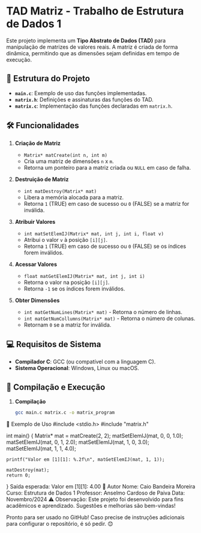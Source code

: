 # TAD Matriz - Trabalho de Estrutura de Dados 1

Este projeto implementa um **Tipo Abstrato de Dados (TAD)** para manipulação de matrizes de valores reais. A matriz é criada de forma dinâmica, permitindo que as dimensões sejam definidas em tempo de execução.

## 📂 Estrutura do Projeto

- **`main.c`**: Exemplo de uso das funções implementadas.
- **`matrix.h`**: Definições e assinaturas das funções do TAD.
- **`matrix.c`**: Implementação das funções declaradas em `matrix.h`.

## 🛠️ Funcionalidades

1. **Criação de Matriz**
   - `Matrix* matCreate(int n, int m)`
   - Cria uma matriz de dimensões `n` x `m`.
   - Retorna um ponteiro para a matriz criada ou `NULL` em caso de falha.

2. **Destruição de Matriz**
   - `int matDestroy(Matrix* mat)`
   - Libera a memória alocada para a matriz.
   - Retorna `1` (TRUE) em caso de sucesso ou `0` (FALSE) se a matriz for inválida.

3. **Atribuir Valores**
   - `int matSetElemIJ(Matrix* mat, int j, int i, float v)`
   - Atribui o valor `v` à posição `[i][j]`.
   - Retorna `1` (TRUE) em caso de sucesso ou `0` (FALSE) se os índices forem inválidos.

4. **Acessar Valores**
   - `float matGetElemIJ(Matrix* mat, int j, int i)`
   - Retorna o valor na posição `[i][j]`.
   - Retorna `-1` se os índices forem inválidos.

5. **Obter Dimensões**
   - `int matGetNumLines(Matrix* mat)` - Retorna o número de linhas.
   - `int matGetNumCollumns(Matrix* mat)` - Retorna o número de colunas.
   - Retornam `0` se a matriz for inválida.

## 💻 Requisitos de Sistema

- **Compilador C**: GCC (ou compatível com a linguagem C).
- **Sistema Operacional**: Windows, Linux ou macOS.

## 🚀 Compilação e Execução

1. **Compilação**
   ```bash
   gcc main.c matrix.c -o matrix_program
📝 Exemplo de Uso
#include <stdio.h>
#include "matrix.h"

int main() {
    Matrix* mat = matCreate(2, 2);
    matSetElemIJ(mat, 0, 0, 1.0);
    matSetElemIJ(mat, 0, 1, 2.0);
    matSetElemIJ(mat, 1, 0, 3.0);
    matSetElemIJ(mat, 1, 1, 4.0);

    printf("Valor em [1][1]: %.2f\n", matGetElemIJ(mat, 1, 1));

    matDestroy(mat);
    return 0;
}
Saída esperada:
Valor em [1][1]: 4.00
👤 Autor
Nome: Caio Bandeira Moreira
Curso: Estrutura de Dados 1
Professor: Anselmo Cardoso de Paiva
Data: Novembro/2024
⚠️ Observação: Este projeto foi desenvolvido para fins acadêmicos e aprendizado. Sugestões e melhorias são bem-vindas!

Pronto para ser usado no GitHub! Caso precise de instruções adicionais para configurar o repositório, é só pedir. 😊
